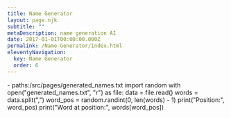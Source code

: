 ```yaml
---
title: Name Generator
layout: page.njk
subtitle: ""
metaDescription: name generation AI
date: 2017-01-01T00:00:00.000Z
permalink: /Name-Generator/index.html
eleventyNavigation:
  key: Name Generator
  order: 6
---
```


<html>
  <head>
    <link rel="stylesheet" href="https://pyscript.net/latest/pyscript.css" />
    <script defer src="https://pyscript.net/latest/pyscript.js"></script>
    <py-env>
    - paths:/src/pages/generated_names.txt
    </py-env>
  </head>
  <body>
    <py-script>
import random
with open("generated_names.txt", "r") as file:
    data = file.read()
    words = data.split(",")
    word_pos = random.randint(0, len(words) - 1)
    print("Position:", word_pos)
    print("Word at position:", words[word_pos])
    </py-script>
  </body>
</html>

<!-- <html>
    <body>
        <link rel="stylesheet" href="https://pyscript.net/latest/pyscript.css" />
        <script defer src="https://pyscript.net/latest/pyscript.js"></script>
            <py-script>
                files = ["src\_data\random_names.py"]
            </py-script>
    </body>
</html> -->